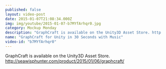 ```yaml
---
published: false
layout: video-post
date: 2015-01-07T21:08:34.000Z
img: img/youtube/2015-01-07-b7MYfArhqr0.jpg
category: Mockup Monday
description: "GraphCraft is available on the Unity3D Asset Store. http://seawisphunter.com/product/2015/01/06/graphcraft/"
name: "GraphCraft for Unity in 30 Seconds with Music"
video-id: "b7MYfArhqr0"
---
```

GraphCraft is available on the Unity3D Asset Store. http://seawisphunter.com/product/2015/01/06/graphcraft/
